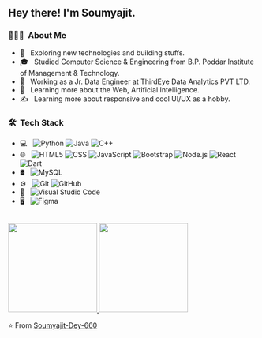 <h2> Hey there! I'm Soumyajit.</h2>

<h3> 👨🏻‍💻 &nbsp;About Me </h3>

- 🤔 &nbsp; Exploring new technologies and building stuffs.
- 🎓 &nbsp; Studied Computer Science & Engineering from B.P. Poddar Institute of Management & Technology.
- 💼 &nbsp; Working as a Jr. Data Engineer at ThirdEye Data Analytics PVT LTD.
- 🌱 &nbsp; Learning more about the Web, Artificial Intelligence.
- ✍️ &nbsp; Learning more about responsive and cool UI/UX as a hobby.

<h3> 🛠 &nbsp;Tech Stack</h3>

- 💻 &nbsp;
  ![Python](https://img.shields.io/badge/-Python-333333?style=flat&logo=python)
  ![Java](https://img.shields.io/badge/-Java-333333?style=flat&logo=Java&logoColor=007396)
  ![C++](https://img.shields.io/badge/-C++-333333?style=flat&logo=C%2B%2B&logoColor=00599C)
- 🌐 &nbsp;
  ![HTML5](https://img.shields.io/badge/-HTML5-333333?style=flat&logo=HTML5)
  ![CSS](https://img.shields.io/badge/-CSS-333333?style=flat&logo=CSS3&logoColor=1572B6)
  ![JavaScript](https://img.shields.io/badge/-JavaScript-333333?style=flat&logo=javascript)
  ![Bootstrap](https://img.shields.io/badge/-Bootstrap-333333?style=flat&logo=bootstrap&logoColor=563D7C)
  ![Node.js](https://img.shields.io/badge/-Node.js-333333?style=flat&logo=node.js)
  ![React](https://img.shields.io/badge/-React-333333?style=flat&logo=react)
  ![Dart](https://img.shields.io/badge/-Dart-333333?style=flat&logo=dart)
- 🛢 &nbsp;
  ![MySQL](https://img.shields.io/badge/-MySQL-333333?style=flat&logo=mysql)
- ⚙️ &nbsp;
  ![Git](https://img.shields.io/badge/-Git-333333?style=flat&logo=git)
  ![GitHub](https://img.shields.io/badge/-GitHub-333333?style=flat&logo=github)
- 🔧 &nbsp;
  ![Visual Studio Code](https://img.shields.io/badge/-Visual%20Studio%20Code-333333?style=flat&logo=visual-studio-code&logoColor=007ACC)
- 🖥 &nbsp;
  ![Figma](https://img.shields.io/badge/-Figma-333333?style=flat&logo=figma)

<br/>

<a href="https://github.com/AVS1508">
  <img height="180em" src="https://github-readme-stats.vercel.app/api?username=Soumyajit-Dey-660&theme=buefy&show_icons=true" />
  <img height="180em" src="https://github-readme-stats.vercel.app/api/top-langs/?username=Soumyajit-Dey-660&theme=buefy&layout=compact" />
</a>

<br/>

⭐️ From [Soumyajit-Dey-660](https://github.com/Soumyajit-Dey-660)
